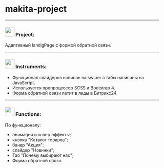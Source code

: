 # makita-project
***
 <h3> <img src="https://github.githubassets.com/images/icons/emoji/unicode/1f4d6.png" width="30"> Project: </h3> Адаптивный landigPage с формой обратной связи.

***
<h3> <img src="https://avatars.mds.yandex.net/get-pdb/2836229/f8b496c7-d173-449b-b89f-2465e82576ff/s1200?webp=false" width="30"> Instruments: </h3> 

 - Функционал слайдеров написан на swiper а табы написаны на JavaScript. 
 - Используется препроцессор SCSS и Bootstrap 4.
 - Форма обратной связи летит в лиды в Битрикс24.

***
<h3> <img src="https://cdn3.iconfinder.com/data/icons/illustricon-tech/512/development.browser.gears.-512.png" width="30">   Functions: </h3>  

По функционалу:
 * анимация и ховер эффекты; 
 * кнопка "Каталог товаров";
 * банер "Акция";
 * слайдер "Новинки";
 * Таб "Почему выбирают нас";
 * Форма обратной связи.
